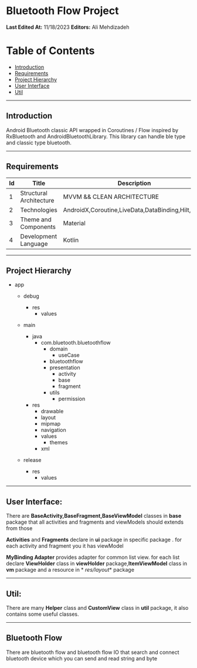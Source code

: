 # Bluetooth Flow Project

**Last Edited At:** 11/18/2023
**Editors:** Ali Mehdizadeh

# Table of Contents

* [Introduction](#sec-introduction)
* [Requirements](#sec-requirements)
* [Project Hierarchy](#sec-projectHierarchy)
* [User Interface](#sec-ui)
* [Util](#sec-util)

___
<a id="sec-introduction"></a>

## Introduction

Android Bluetooth classic API wrapped in Coroutines / Flow inspired by RxBluetooth and
AndroidBluetoothLibrary.
This library can handle ble type and classic type bluetooth.

___
<a id="sec-requirements"></a>

## Requirements

|Id|Title|Description|
|--|-----|-----------|
|1 | Structural Architecture| MVVM && CLEAN ARCHITECTURE
|2 | Technologies | AndroidX,Coroutine,LiveData,DataBinding,Hilt,Flow,
|3 | Theme and Components | Material
|4 | Development Language | Kotlin

___
<a id="sec-projectHierarchy"></a>

## Project Hierarchy

* app
    * debug
        * res
            * values
    * main
        * java
            * com.bluetooth.bluetoothflow
                * domain
                   * useCase
                * bluetoothflow
                * presentation
                    * activity
                    * base
                    * fragment
                * utils
                    * permission
        * res
            * drawable
            * layout
            * mipmap
            * navigation
            * values
                * themes
            * xml

    * release
        * res
            * values

___


<a id="sec-di"></a>


## User Interface:

There are **BaseActivity,BaseFragment,BaseViewModel** classes in **base** package that all
activities and fragments and viewModels should extends from those

**Activities** and **Fragments** declare in **ui** package in specific package . for each activity
and fragment you it has viewModel

**MyBinding Adapter** provides adapter for common list view. for each list declare **ViewHolder**
class in **viewHolder** package,**ItemViewModel** class in **vm** package and a resource in *
*res/layout** package

___
<a id="sec-util"></a>

## Util:

There are many **Helper** class and **CustomView** class in **util** package, it also contains some
useful classes.
___
<a id="sec-util"></a>
## Bluetooth Flow
There are bluetooth flow and bluetooth flow IO that search and connect bluetooth device which you can send and read string and byte


